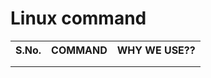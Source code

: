 <h1>Linux command</h1>
<table>
<tr>
<th>S.No.</th>
<th>COMMAND
</th>
<th>WHY WE USE??
</th>
</tr>

<tr>
<td>
</td>
<td>
</td>
<td>
</td>
</tr>

<tr>
<td>
</td>
<td>
</td>
<td>
</td>
</tr>
</table>
